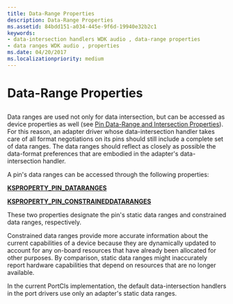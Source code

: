 ```yaml
---
title: Data-Range Properties
description: Data-Range Properties
ms.assetid: 84bdd151-a034-445e-9f6d-19940e32b2c1
keywords:
- data-intersection handlers WDK audio , data-range properties
- data ranges WDK audio , properties
ms.date: 04/20/2017
ms.localizationpriority: medium
---
```


# Data-Range Properties


## <span id="data_range_properties"></span><span id="DATA_RANGE_PROPERTIES"></span>


Data ranges are used not only for data intersection, but can be accessed as device properties as well (see [Pin Data-Range and Intersection Properties](pin-data-range-and-intersection-properties.md)). For this reason, an adapter driver whose data-intersection handler takes care of all format negotiations on its pins should still include a complete set of data ranges. The data ranges should reflect as closely as possible the data-format preferences that are embodied in the adapter's data-intersection handler.

A pin's data ranges can be accessed through the following properties:

[**KSPROPERTY\_PIN\_DATARANGES**](https://msdn.microsoft.com/library/windows/hardware/ff565199)

[**KSPROPERTY\_PIN\_CONSTRAINEDDATARANGES**](https://msdn.microsoft.com/library/windows/hardware/ff565195)

These two properties designate the pin's static data ranges and constrained data ranges, respectively.

Constrained data ranges provide more accurate information about the current capabilities of a device because they are dynamically updated to account for any on-board resources that have already been allocated for other purposes. By comparison, static data ranges might inaccurately report hardware capabilities that depend on resources that are no longer available.

In the current PortCls implementation, the default data-intersection handlers in the port drivers use only an adapter's static data ranges.

 

 




